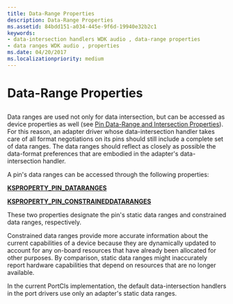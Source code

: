 ```yaml
---
title: Data-Range Properties
description: Data-Range Properties
ms.assetid: 84bdd151-a034-445e-9f6d-19940e32b2c1
keywords:
- data-intersection handlers WDK audio , data-range properties
- data ranges WDK audio , properties
ms.date: 04/20/2017
ms.localizationpriority: medium
---
```


# Data-Range Properties


## <span id="data_range_properties"></span><span id="DATA_RANGE_PROPERTIES"></span>


Data ranges are used not only for data intersection, but can be accessed as device properties as well (see [Pin Data-Range and Intersection Properties](pin-data-range-and-intersection-properties.md)). For this reason, an adapter driver whose data-intersection handler takes care of all format negotiations on its pins should still include a complete set of data ranges. The data ranges should reflect as closely as possible the data-format preferences that are embodied in the adapter's data-intersection handler.

A pin's data ranges can be accessed through the following properties:

[**KSPROPERTY\_PIN\_DATARANGES**](https://msdn.microsoft.com/library/windows/hardware/ff565199)

[**KSPROPERTY\_PIN\_CONSTRAINEDDATARANGES**](https://msdn.microsoft.com/library/windows/hardware/ff565195)

These two properties designate the pin's static data ranges and constrained data ranges, respectively.

Constrained data ranges provide more accurate information about the current capabilities of a device because they are dynamically updated to account for any on-board resources that have already been allocated for other purposes. By comparison, static data ranges might inaccurately report hardware capabilities that depend on resources that are no longer available.

In the current PortCls implementation, the default data-intersection handlers in the port drivers use only an adapter's static data ranges.

 

 




